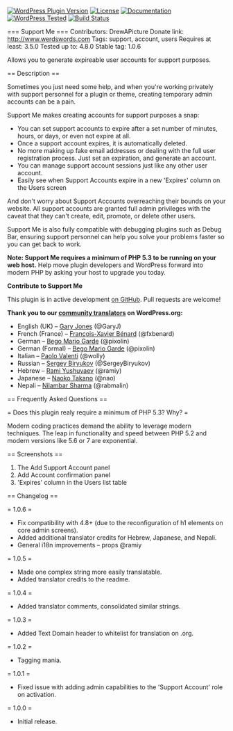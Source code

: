 [![WordPress Plugin Version](https://img.shields.io/wordpress/plugin/v/query-monitor.svg?style=flat-square)](https://wordpress.org/plugins/query-monitor/)
[![License](https://img.shields.io/badge/license-GPL_v2%2B-blue.svg?style=flat-square)](http://opensource.org/licenses/GPL-2.0)
[![Documentation](https://img.shields.io/badge/docs-stable-blue.svg?style=flat-square)](https://docs.querymonitor.com/en/stable/)
[![WordPress Tested](https://img.shields.io/wordpress/v/query-monitor.svg?style=flat-square)](https://wordpress.org/plugins/query-monitor/)
[![Build Status](https://img.shields.io/travis/johnbillion/query-monitor/master.svg?style=flat-square)](https://travis-ci.org/johnbillion/query-monitor)

=== Support Me ===
Contributors: DrewAPicture
Donate link: http://www.werdswords.com
Tags: support, account, users
Requires at least: 3.5.0
Tested up to: 4.8.0
Stable tag: 1.0.6

Allows you to generate expireable user accounts for support purposes.

== Description ==

Sometimes you just need some help, and when you're working privately with support personnel for a plugin or theme, creating temporary admin accounts can be a pain.

Support Me makes creating accounts for support purposes a snap:

* You can set support accounts to expire after a set number of minutes, hours, or days, or even not expire at all.
* Once a support account expires, it is automatically deleted.
* No more making up fake email addresses or dealing with the full user registration process. Just set an expiration, and generate an account.
* You can manage support account sessions just like any other user account.
* Easily see when Support Accounts expire in a new 'Expires' column on the Users screen

And don't worry about Support Accounts overreaching their bounds on your website. All support accounts are granted full admin privileges with the caveat that they can't create, edit, promote, or delete other users.

Support Me is also fully compatible with debugging plugins such as Debug Bar, ensuring support personnel can help you solve your problems faster so you can get back to work.

<strong>Note: Support Me requires a minimum of PHP 5.3 to be running on your web host.</strong> Help move plugin developers and WordPress forward into modern PHP by asking your host to upgrade you today.

<strong>Contribute to Support Me</strong>

This plugin is in active development <a href="https://github.com/DrewAPicture/support-me" target="_new">on GitHub</a>. Pull requests are welcome!

<strong>Thank you to our <a href="https://translate.wordpress.org/projects/wp-plugins/support-me">community translators</a> on WordPress.org:</strong>

* English (UK) – <a href="https://profiles.wordpress.org/garyj/">Gary Jones</a> (@GaryJ)
* French (France) – <a href="https://profiles.wordpress.org/fxbenard/">François-Xavier Bénard</a> (@fxbenard)
* German – <a href="https://profiles.wordpress.org/pixolin/">Bego Mario Garde</a> (@pixolin)
* German (Formal) – <a href="https://profiles.wordpress.org/pixolin/">Bego Mario Garde</a> (@pixolin)
* Italian – <a href="https://profiles.wordpress.org/wolly/">Paolo Valenti</a> (@wolly)
* Russian – <a href="https://profiles.wordpress.org/sergeybiryukov/">Sergey Biryukov</a> (@SergeyBiryukov)
* Hebrew – <a href="https://profiles.wordpress.org/ramiy/">Rami Yushuvaev</a> (@ramiy)
* Japanese – <a href="https://profiles.wordpress.org/nao/">Naoko Takano</a> (@nao)
* Nepali – <a href="https://profiles.wordpress.org/rabmalin/">Nilambar Sharma</a> (@rabmalin)

== Frequently Asked Questions ==

= Does this plugin realy require a minimum of PHP 5.3? Why? =

Modern coding practices demand the ability to leverage modern techniques. The leap in functionality and speed between PHP 5.2 and modern versions like 5.6 or 7 are exponential.

== Screenshots ==

1. The Add Support Account panel
2. Add Account confirmation panel
2. 'Expires' column in the Users list table

== Changelog ==

= 1.0.6 =

* Fix compatibility with 4.8+ (due to the reconfiguration of h1 elements on core admin screens).
* Added additional translator credits for Hebrew, Japanese, and Nepali.
* General i18n improvements – props @ramiy

= 1.0.5 =

* Made one complex string more easily translatable.
* Added translator credits to the readme.

= 1.0.4 =

* Added translator comments, consolidated similar strings.

= 1.0.3 =

* Added Text Domain header to whitelist for translation on .org.

= 1.0.2 =

* Tagging mania.

= 1.0.1 =

* Fixed issue with adding admin capabilities to the 'Support Account' role on activation.

= 1.0.0 =

* Initial release.
